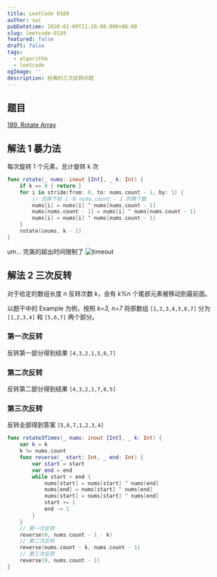 ```yaml
---
title: LeetCode 0189
author: swi
pubDatetime: 2020-01-09T21:28:00.000+08:00
slug: leetcode-0189
featured: false
draft: false
tags:
  - algorithm
  - leetcode
ogImage: ''
description: 经典的三次反转问题
---
```


## 题目

[189. Rotate Array](https://leetcode-cn.com/problems/rotate-array/)

## 解法 1 暴力法

每次旋转 1 个元素，总计旋转 k 次

```swift
func rotate(_ nums: inout [Int], _ k: Int) {
    if k == 0 { return }
    for i in stride(from: 0, to: nums.count - 1, by: 1) {
        // 交换下标 i 与 nums.count - 1 的两个数
        nums[i] = nums[i] ^ nums[nums.count - 1]
        nums[nums.count - 1] = nums[i] ^ nums[nums.count - 1]
        nums[i] = nums[i] ^ nums[nums.count - 1]
    }
    rotate(&nums, k - 1)
}
```

um... 完美的超出时间限制了
![timeout](@assets/images/189-timeout.png)

## 解法 2 三次反转

对于给定的数组长度 _n_ 反转次数 _k_，会有 _k%n_ 个尾部元素被移动到最前面。

以题干中的 Example 为例，按照 _k=3, n=7_ 将原数组 `[1,2,3,4,5,6,7]` 分为 `[1,2,3,4]` 和 `[5,6,7]` 两个部分。

### **第一次反转**

反转第一部分得到结果 `[4,3,2,1,5,6,7]`

### **第二次反转**

反转第二部分得到结果 `[4,3,2,1,7,6,5]`

### **第三次反转**

反转全部得到答案 `[5,6,7,1,2,3,4]`

```swift
func rotate3Times(_ nums: inout [Int], _ k: Int) {
    var k = k
    k %= nums.count
    func reverse(_ start: Int, _ end: Int) {
        var start = start
        var end = end
        while start < end {
            nums[start] = nums[start] ^ nums[end]
            nums[end] = nums[start] ^ nums[end]
            nums[start] = nums[start] ^ nums[end]
            start += 1
            end -= 1
        }
    }
    // 第一次反转
    reverse(0, nums.count - 1 - k)
    // 第二次反转
    reverse(nums.count - k, nums.count - 1)
    // 第三次反转
    reverse(0, nums.count - 1)
}
```
